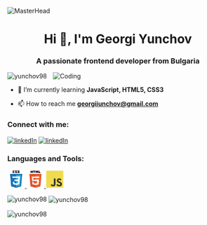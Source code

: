 ![MasterHead](https://www.google.com/url?sa=i&url=https%3A%2F%2Fgithub.com%2Fmohit385&psig=AOvVaw0GM5VIXkjGeYgQPHDe-7KO&ust=1669638676210000&source=images&cd=vfe&ved=0CBAQjRxqFwoTCPDv0fOuzvsCFQAAAAAdAAAAABAE)
<h1 align="center">Hi 👋, I'm Georgi Yunchov</h1>
<h3 align="center">A passionate frontend developer from Bulgaria</h3>
<img align="right" alt="Coding" width="400" src="https://camo.githubusercontent.com/cae12fddd9d6982901d82580bdf321d81fb299141098ca1c2d4891870827bf17/68747470733a2f2f6d69726f2e6d656469756d2e636f6d2f6d61782f313336302f302a37513379765349765f7430696f4a2d5a2e676966">

<p align="left"> <img src="https://komarev.com/ghpvc/?username=yunchov98&label=Profile%20views&color=0e75b6&style=flat" alt="yunchov98" /> </p>

- 🌱 I’m currently learning **JavaScript, HTML5, CSS3**

- 📫 How to reach me **georgiiunchov@gmail.com**

<h3 align="left">Connect with me:</h3>
<p align="left">
<a href="https://instagram.com/g.yunchov" target="blank"><img align="center" src="https://raw.githubusercontent.com/rahuldkjain/github-profile-readme-generator/master/src/images/icons/Social/instagram.svg" alt="linkedIn" height="30" width="40" /></a>
<a href="https://www.linkedin.com/in/georgi-yunchov-9110a7220/" target="blank"><img align="center" src="https://raw.githubusercontent.com/rahuldkjain/github-profile-readme-generator/master/src/images/icons/Social/linked-in-alt.svg" alt="linkedIn" height="30" width="40" /></a>
</p>

<h3 align="left">Languages and Tools:</h3>
<p align="left"> <a href="https://www.w3schools.com/css/" target="_blank" rel="noreferrer"> <img src="https://raw.githubusercontent.com/devicons/devicon/master/icons/css3/css3-original-wordmark.svg" alt="css3" width="40" height="40"/> </a> <a href="https://www.w3.org/html/" target="_blank" rel="noreferrer"> <img src="https://raw.githubusercontent.com/devicons/devicon/master/icons/html5/html5-original-wordmark.svg" alt="html5" width="40" height="40"/> </a> <a href="https://developer.mozilla.org/en-US/docs/Web/JavaScript" target="_blank" rel="noreferrer"> <img src="https://raw.githubusercontent.com/devicons/devicon/master/icons/javascript/javascript-original.svg" alt="javascript" width="40" height="40"/> </a> </p>

<p><img align="left" src="https://github-readme-stats.vercel.app/api/top-langs?username=yunchov98&show_icons=true&locale=en&layout=compact" alt="yunchov98" /></p>

<p>&nbsp;<img align="center" src="https://github-readme-stats.vercel.app/api?username=yunchov98&show_icons=true&locale=en" alt="yunchov98" /></p>

<p><img align="center" src="https://github-readme-streak-stats.herokuapp.com/?user=yunchov98&" alt="yunchov98" /></p>
